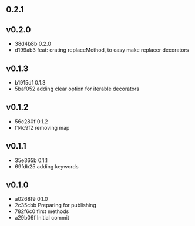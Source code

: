 
## 0.2.1
## v0.2.0
* 38d4b8b 0.2.0
* d199ab3 feat: crating replaceMethod, to easy make replacer decorators
## v0.1.3
* b1915df 0.1.3
* 5baf052 adding clear option for iterable decorators
## v0.1.2
* 56c280f 0.1.2
* f14c9f2 removing map
## v0.1.1
* 35e365b 0.1.1
* 69fdb25 adding keywords
## v0.1.0
* a0268f9 0.1.0
* 2c35cbb Preparing for publishing
* 782f6c0 first methods
* a29b06f Initial commit
